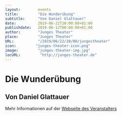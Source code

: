 ```yaml
---
layout:        events
title:         "Die Wunderübung"
subtitle:      "Von Daniel Glattauer"
date:          2019-06-22T20:00:00+01:00
publishdate:   2019-06-12T00:00:00+01:00
author:        "Junges Theater"
place:         "Junges Theater"
URL:           "/2019/06/22/20/00/jungestheater"
icon:         "junges-theater-icon.png"
image:         "junges-theater-img.jpg"
locURL:         "http://junges-theater.de"
---
```


Die Wunderübung
===========

Von Daniel Glattauer
-----------



Mehr Informationen auf der [Webseite des Veranstalters](http://www.junges-theater.de/content/index.php?id=683)
